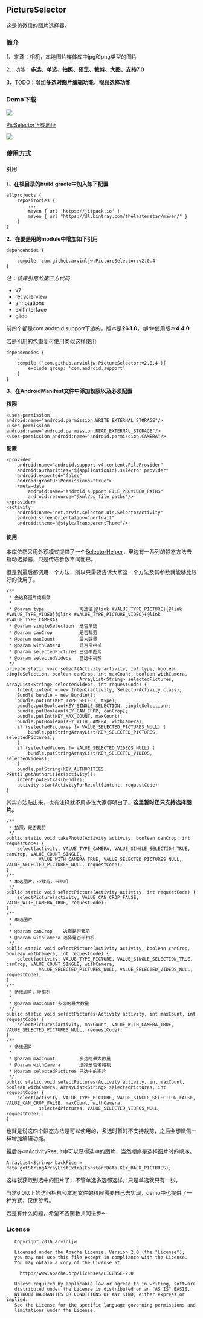 ## PictureSelector

这是仿微信的图片选择器。

### 简介

1、来源：相机，本地图片媒体库中jpg和png类型的图片

2、功能：**多选、单选、拍照、预览、裁剪、大图、支持7.0**

3、TODO：增加**多选时图片编辑功能，视频选择功能**

### Demo下载

![](screenshot/ps_icon.png)

[PicSelector下载地址](app/PicSelector.apk)

![](screenshot/use_sample.png)

### 使用方式

#### 引用

**1、在根目录的build.gradle中加入如下配置**

```
allprojects {
    repositories {
        ...
        maven { url 'https://jitpack.io' }
        maven { url "https://dl.bintray.com/thelasterstar/maven/" }
    }
}
```

**2、在要是用的module中增加如下引用**

```
dependencies {
    ...
    compile 'com.github.arvinljw:PictureSelector:v2.0.4'
}
```

*注：该库引用的第三方代码*

* v7
* recyclerview
* annotations
* exifinterface
* glide

前四个都是com.android.support下边的，版本是**26.1.0**，glide使用版本**4.4.0**

若是引用的包重复可使用类似这样使用

```
dependencies {
    ...
    compile ('com.github.arvinljw:PictureSelector:v2.0.4'){
        exclude group: 'com.android.support'
    }
}
```

**3、在AndroidManifest文件中添加权限以及必须配置**

**权限**

```
<uses-permission android:name="android.permission.WRITE_EXTERNAL_STORAGE"/>
<uses-permission android:name="android.permission.READ_EXTERNAL_STORAGE"/>
<uses-permission android:name="android.permission.CAMERA"/>
```

**配置**

```
<provider
    android:name="android.support.v4.content.FileProvider"
    android:authorities="${applicationId}.selector.provider"
    android:exported="false"
    android:grantUriPermissions="true">
    <meta-data
        android:name="android.support.FILE_PROVIDER_PATHS"
        android:resource="@xml/ps_file_paths"/>
</provider>
<activity
    android:name="net.arvin.selector.uis.SelectorActivity"
    android:screenOrientation="portrait"
    android:theme="@style/TransparentTheme"/>
```

#### 使用

本库依然采用外观模式提供了一个[SelectorHelper](selectorlibrary/src/main/java/net/arvin/selector/SelectorHelper.java)，里边有一系列的静态方法去启动选择器，只是传递参数不同而已。

但是到最后都调用一个方法，所以只需要告诉大家这一个方法及其参数就能够比较好的使用了。

```
/**
 * 去选择图片或视频
 *
 * @param type             可选值{@link #VALUE_TYPE_PICTURE}{@link #VALUE_TYPE_VIDEO}{@link #VALUE_TYPE_PICTURE_VIDEO}{@link #VALUE_TYPE_CAMERA}
 * @param singleSelection  是否单选
 * @param canCrop          是否裁剪
 * @param maxCount         最大数量
 * @param withCamera       是否带相机
 * @param selectedPictures 已选中图片
 * @param selectedVideos   已选中视频
 */
private static void select(Activity activity, int type, boolean singleSelection, boolean canCrop, int maxCount, boolean withCamera,
                           ArrayList<String> selectedPictures, ArrayList<String> selectedVideos, int requestCode) {
    Intent intent = new Intent(activity, SelectorActivity.class);
    Bundle bundle = new Bundle();
    bundle.putInt(KEY_TYPE_SELECT, type);
    bundle.putBoolean(KEY_SINGLE_SELECTION, singleSelection);
    bundle.putBoolean(KEY_CAN_CROP, canCrop);
    bundle.putInt(KEY_MAX_COUNT, maxCount);
    bundle.putBoolean(KEY_WITH_CAMERA, withCamera);
    if (selectedPictures != VALUE_SELECTED_PICTURES_NULL) {
        bundle.putStringArrayList(KEY_SELECTED_PICTURES, selectedPictures);
    }
    if (selectedVideos != VALUE_SELECTED_VIDEOS_NULL) {
        bundle.putStringArrayList(KEY_SELECTED_VIDEOS, selectedVideos);
    }
    bundle.putString(KEY_AUTHORITIES, PSUtil.getAuthorities(activity));
    intent.putExtras(bundle);
    activity.startActivityForResult(intent, requestCode);
}
```

其实方法贴出来，也有注释就不用多说大家都明白了。**这里暂时还只支持选择图片。**

```
/**
 * 拍照，是否裁剪
 */
public static void takePhoto(Activity activity, boolean canCrop, int requestCode) {
    select(activity, VALUE_TYPE_CAMERA, VALUE_SINGLE_SELECTION_TRUE, canCrop, VALUE_COUNT_SINGLE,
            VALUE_WITH_CAMERA_TRUE, VALUE_SELECTED_PICTURES_NULL, VALUE_SELECTED_PICTURES_NULL, requestCode);
}
/**
 * 单选图片，不裁剪，带相机
 */
public static void selectPicture(Activity activity, int requestCode) {
    selectPicture(activity, VALUE_CAN_CROP_FALSE, VALUE_WITH_CAMERA_TRUE, requestCode);
}
/**
 * 单选图片
 *
 * @param canCrop    选择是否裁剪
 * @param withCamera 选择是否带相机
 */
public static void selectPicture(Activity activity, boolean canCrop, boolean withCamera, int requestCode) {
    select(activity, VALUE_TYPE_PICTURE, VALUE_SINGLE_SELECTION_TRUE, canCrop, VALUE_COUNT_SINGLE, withCamera,
            VALUE_SELECTED_PICTURES_NULL, VALUE_SELECTED_VIDEOS_NULL, requestCode);
}
/**
 * 多选图片，带相机
 *
 * @param maxCount 多选的最大数量
 */
public static void selectPictures(Activity activity, int maxCount, int requestCode) {
    selectPictures(activity, maxCount, VALUE_WITH_CAMERA_TRUE, VALUE_SELECTED_PICTURES_NULL, requestCode);
}
/**
 * 多选图片
 *
 * @param maxCount         多选的最大数量
 * @param withCamera       选择是否带相机
 * @param selectedPictures 已选中的图片
 */
public static void selectPictures(Activity activity, int maxCount, boolean withCamera, ArrayList<String> selectedPictures, int requestCode) {
    select(activity, VALUE_TYPE_PICTURE, VALUE_SINGLE_SELECTION_FALSE, VALUE_CAN_CROP_FALSE, maxCount, withCamera,
            selectedPictures, VALUE_SELECTED_VIDEOS_NULL, requestCode);
}
```

也就是说这四个静态方法是可以使用的，多选时暂时不支持裁剪，之后会想微信一样增加编辑功能。

最后在onActivityResult中可以获得选中的图片，当然顺序是选择图片时的顺序。

```
ArrayList<String> backPics = data.getStringArrayListExtra(ConstantData.KEY_BACK_PICTURES);
```
这样就获取到选中的图片了，不管单选多选都这样，只是单选就只有一张。

当然6.0以上的访问相机和本地文件的权限需要自己去实现，demo中也提供了一种方式，仅供参考。

若是有什么问题，希望不吝赐教共同进步～

### License

```
   Copyright 2016 arvinljw

   Licensed under the Apache License, Version 2.0 (the "License");
   you may not use this file except in compliance with the License.
   You may obtain a copy of the License at

     http://www.apache.org/licenses/LICENSE-2.0

   Unless required by applicable law or agreed to in writing, software
   distributed under the License is distributed on an "AS IS" BASIS,
   WITHOUT WARRANTIES OR CONDITIONS OF ANY KIND, either express or implied.
   See the License for the specific language governing permissions and
   limitations under the License.
```
